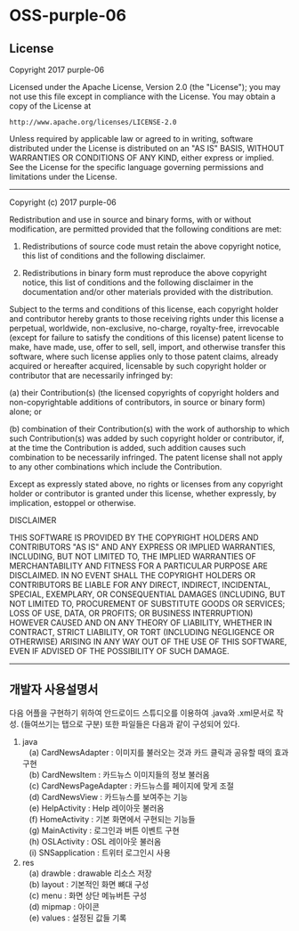 # OSS-purple-06

## License
Copyright 2017 purple-06

Licensed under the Apache License, Version 2.0 (the "License");
you may not use this file except in compliance with the License.
You may obtain a copy of the License at

    http://www.apache.org/licenses/LICENSE-2.0

Unless required by applicable law or agreed to in writing, software
distributed under the License is distributed on an "AS IS" BASIS,
WITHOUT WARRANTIES OR CONDITIONS OF ANY KIND, either express or implied.
See the License for the specific language governing permissions and
limitations under the License.

------

Copyright (c) 2017 purple-06

Redistribution and use in source and binary forms, with or without modification, are permitted provided that the following conditions are met:

1. Redistributions of source code must retain the above copyright notice, this list of conditions and the following disclaimer.

2. Redistributions in binary form must reproduce the above copyright notice, this list of conditions and the following disclaimer in the documentation and/or other materials provided with the distribution.

Subject to the terms and conditions of this license, each copyright holder and contributor hereby grants to those receiving rights under this license a perpetual, worldwide, non-exclusive, no-charge, royalty-free, irrevocable (except for failure to satisfy the conditions of this license) patent license to make, have made, use, offer to sell, sell, import, and otherwise transfer this software, where such license applies only to those patent claims, already acquired or hereafter acquired, licensable by such copyright holder or contributor that are necessarily infringed by:

(a) their Contribution(s) (the licensed copyrights of copyright holders and non-copyrightable additions of contributors, in source or binary form) alone; or

(b) combination of their Contribution(s) with the work of authorship to which such Contribution(s) was added by such copyright holder or contributor, if, at the time the Contribution is added, such addition causes such combination to be necessarily infringed. The patent license shall not apply to any other combinations which include the Contribution.

Except as expressly stated above, no rights or licenses from any copyright holder or contributor is granted under this license, whether expressly, by implication, estoppel or otherwise.

DISCLAIMER

THIS SOFTWARE IS PROVIDED BY THE COPYRIGHT HOLDERS AND CONTRIBUTORS "AS IS" AND ANY EXPRESS OR IMPLIED WARRANTIES, INCLUDING, BUT NOT LIMITED TO, THE IMPLIED WARRANTIES OF MERCHANTABILITY AND FITNESS FOR A PARTICULAR PURPOSE ARE DISCLAIMED. IN NO EVENT SHALL THE COPYRIGHT HOLDERS OR CONTRIBUTORS BE LIABLE FOR ANY DIRECT, INDIRECT, INCIDENTAL, SPECIAL, EXEMPLARY, OR CONSEQUENTIAL DAMAGES (INCLUDING, BUT NOT LIMITED TO, PROCUREMENT OF SUBSTITUTE GOODS OR SERVICES; LOSS OF USE, DATA, OR PROFITS; OR BUSINESS INTERRUPTION) HOWEVER CAUSED AND ON ANY THEORY OF LIABILITY, WHETHER IN CONTRACT, STRICT LIABILITY, OR TORT (INCLUDING NEGLIGENCE OR OTHERWISE) ARISING IN ANY WAY OUT OF THE USE OF THIS SOFTWARE, EVEN IF ADVISED OF THE POSSIBILITY OF SUCH DAMAGE.

------

## 개발자 사용설명서

다음 어플을 구현하기 위하여 안드로이드 스튜디오를 이용하여 .java와 .xml문서로 작성. (들여쓰기는 탭으로 구분)
또한 파일들은 다음과 같이 구성되어 있다.
1. java<br>
    (a) CardNewsAdapter : 이미지를 불러오는 것과 카드 클릭과 공유할 때의 효과 구현<br>
    (b) CardNewsItem : 카드뉴스 이미지들의 정보 불러옴<br>
    (c) CardNewsPageAdapter : 카드뉴스를 페이지에 맞게 조절<br>
    (d) CardNewsView : 카드뉴스를 보여주는 기능<br>
    (e) HelpActivity : Help 레이아웃 불러옴<br>
    (f) HomeActivity : 기본 화면에서 구현되는 기능들<br>
    (g) MainActivity : 로그인과 버튼 이벤트 구현<br>
    (h) OSLActivity : OSL 레이아웃 불러옴<br>
    (i) SNSapplication : 트위터 로그인시 사용<br>
2. res<br>
    (a) drawble : drawable 리소스 저장<br>
    (b) layout : 기본적인 화면 뼈대 구성<br>
    (c) menu : 화면 상단 메뉴버튼 구성<br>
    (d) mipmap : 아이콘<br>
    (e) values : 설정된 값들 기록<br>
